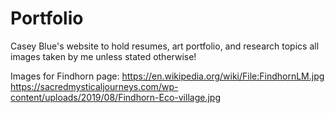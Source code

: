 # Portfolio

Casey Blue's website to hold resumes, art portfolio, and research topics
all images taken by me unless stated otherwise!

Images for Findhorn page:
https://en.wikipedia.org/wiki/File:FindhornLM.jpg
https://sacredmysticaljourneys.com/wp-content/uploads/2019/08/Findhorn-Eco-village.jpg
